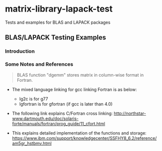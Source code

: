 # matrix-library-lapack-test
Tests and examples for BLAS and LAPACK packages

## BLAS/LAPACK Testing Examples

### Introduction



### Some Notes and References

> BLAS function "dgemm" stores matrix in column-wise format in Fortran.

- The mixed language linking for gcc linking Fortran is as below:
  - lg2c is for g77
  - lgfortran is for gfortran (if gcc is later than 4.0)

-  The following link explains C/Fortran cross linking:
http://northstar-www.dartmouth.edu/doc/solaris-forte/manuals/fortran/prog_guide/11_cfort.html

- This explains detailed implementation of the functions and storage:
https://www.ibm.com/support/knowledgecenter/SSFHY8_6.2/reference/am5gr_hstbmv.html
